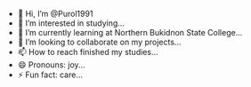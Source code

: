 - 👋 Hi, I’m @Purol1991
- 👀 I’m interested in studying...
- 🌱 I’m currently learning at Northern Bukidnon State College...
- 💞️ I’m looking to collaborate on my projects...
- 📫 How to reach finished my studies...
- 😄 Pronouns: joy...
- ⚡ Fun fact: care...

<!---
Purol1991/Purol1991 is a ✨ special ✨ repository because its `README.md` (this file) appears on your GitHub profile.
You can click the Preview link to take a look at your changes.
--->
